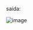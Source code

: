 saída:

![image](https://github.com/JoaoEnrique13/verbos-http-node/assets/99426704/560fadc1-530e-4ff7-9c75-d6c9e0624fec)
